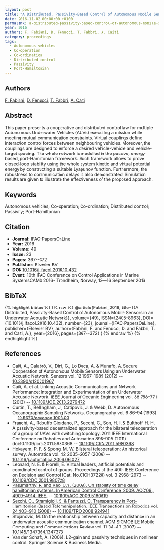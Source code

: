 ```yaml
---
layout: post
title: "A Distributed, Passivity-Based Control of Autonomous Mobile Sensors in an Underwater Acoustic Network"
date: 2016-11-02 00:00:00 +0100
permalink: a-distributed-passivity-based-control-of-autonomous-mobile-sensors-in-an-underwater-acoustic-network
year: 2016
authors: F. Fabiani, D. Fenucci, T. Fabbri, A. Caiti
category: proceedings
tags:
  - Autonomous vehicles
  - Co-operation
  - Co-ordination
  - Distributed control
  - Passivity
  - Port-Hamiltonian
---
```

 
## Authors
[F. Fabiani](authors/filippo-fabiani), [D. Fenucci](authors/davide-fenucci), [T. Fabbri](authors/t-fabbri), [A. Caiti](authors/andrea-caiti)
 
## Abstract
This paper presents a cooperative and distributed control law for multiple Autonomous Underwater Vehicles (AUVs) executing a mission while meeting mutual communication constraints. Virtual couplings define interaction control forces between neighbouring vehicles. Moreover, the couplings are designed to enforce a desired vehicle-vehicle and vehicle-target spacing. The whole network is modelled in the passive, energy-based, port-Hamiltonian framework. Such framework allows to prove closed-loop stability using the whole system kinetic and virtual potential energy by constructing a suitable Lyapunov function. Furthermore, the robustness to communication delays is also demonstrated. Simulation results are given to illustrate the effectiveness of the proposed approach.
 
## Keywords
Autonomous vehicles; Co-operation; Co-ordination; Distributed control; Passivity; Port-Hamiltonian
 
## Citation
- **Journal:** IFAC-PapersOnLine
- **Year:** 2016
- **Volume:** 49
- **Issue:** 23
- **Pages:** 367--372
- **Publisher:** Elsevier BV
- **DOI:** [10.1016/j.ifacol.2016.10.432](https://doi.org/10.1016/j.ifacol.2016.10.432)
- **Event:** 10th IFAC Conference on Control Applications in Marine SystemsCAMS 2016- Trondheim, Norway, 13—16 September 2016
 
## BibTeX
{% highlight bibtex %}
{% raw %}
@article{Fabiani_2016,
  title={{A Distributed, Passivity-Based Control of Autonomous Mobile Sensors in an Underwater Acoustic Network}},
  volume={49},
  ISSN={2405-8963},
  DOI={10.1016/j.ifacol.2016.10.432},
  number={23},
  journal={IFAC-PapersOnLine},
  publisher={Elsevier BV},
  author={Fabiani, F. and Fenucci, D. and Fabbri, T. and Caiti, A.},
  year={2016},
  pages={367--372}
}
{% endraw %}
{% endhighlight %}
 
## References
- Caiti, A., Calabrò, V., Dini, G., Lo Duca, A. & Munafò, A. Secure Cooperation of Autonomous Mobile Sensors Using an Underwater Acoustic Network. Sensors vol. 12 1967–1989 (2012) -- [10.3390/s120201967](https://doi.org/10.3390/s120201967)
- Caiti, A. et al. Linking Acoustic Communications and Network Performance: Integration and Experimentation of an Underwater Acoustic Network. IEEE Journal of Oceanic Engineering vol. 38 758–771 (2013) -- [10.1109/JOE.2013.2279472](https://doi.org/10.1109/JOE.2013.2279472)
- Curtin, T., Bellingham, J., Catipovic, J. & Webb, D. Autonomous Oceanographic Sampling Networks. Oceanography vol. 6 86–94 (1993) -- [10.5670/oceanog.1993.03](https://doi.org/10.5670/oceanog.1993.03)
- Franchi, A., Robuffo Giordano, P., Secchi, C., Son, H. I. & Bulthoff, H. H. A passivity-based decentralized approach for the bilateral teleoperation of a group of UAVs with switching topology. 2011 IEEE International Conference on Robotics and Automation 898–905 (2011) doi:10.1109/icra.2011.5980368 -- [10.1109/ICRA.2011.5980368](https://doi.org/10.1109/ICRA.2011.5980368)
- Hokayem, P. F. & Spong, M. W. Bilateral teleoperation: An historical survey. Automatica vol. 42 2035–2057 (2006) -- [10.1016/j.automatica.2006.06.027](https://doi.org/10.1016/j.automatica.2006.06.027)
- Leonard, N. E. & Fiorelli, E. Virtual leaders, artificial potentials and coordinated control of groups. Proceedings of the 40th IEEE Conference on Decision and Control (Cat. No.01CH37228) vol. 3 2968–2973 -- [10.1109/CDC.2001.980728](https://doi.org/10.1109/CDC.2001.980728)
- [Pasumarthy, R. and Kao, C.Y. (2009). On stability of time delay hamiltonian systems. In American Control Conference, 2009. ACC’09., 4909–4914. IEEE.](on-stability-of-time-delay-hamiltonian-systems) -- [10.1109/ACC.2009.5160619](https://doi.org/10.1109/ACC.2009.5160619)
- [Secchi, C., Stramigioli, S. & Fantuzzi, C. Transparency in Port-Hamiltonian-Based Telemanipulation. IEEE Transactions on Robotics vol. 24 903–910 (2008)](transparency-in-port-hamiltonian-based-telemanipulation) -- [10.1109/TRO.2008.924941](https://doi.org/10.1109/TRO.2008.924941)
- Stojanovic, M. On the relationship between capacity and distance in an underwater acoustic communication channel. ACM SIGMOBILE Mobile Computing and Communications Review vol. 11 34–43 (2007) -- [10.1145/1347364.1347373](https://doi.org/10.1145/1347364.1347373)
- Van der Schaft, A. (2006). L2-gain and passivity techniques in nonlinear control. Springer Science & Business Media.

